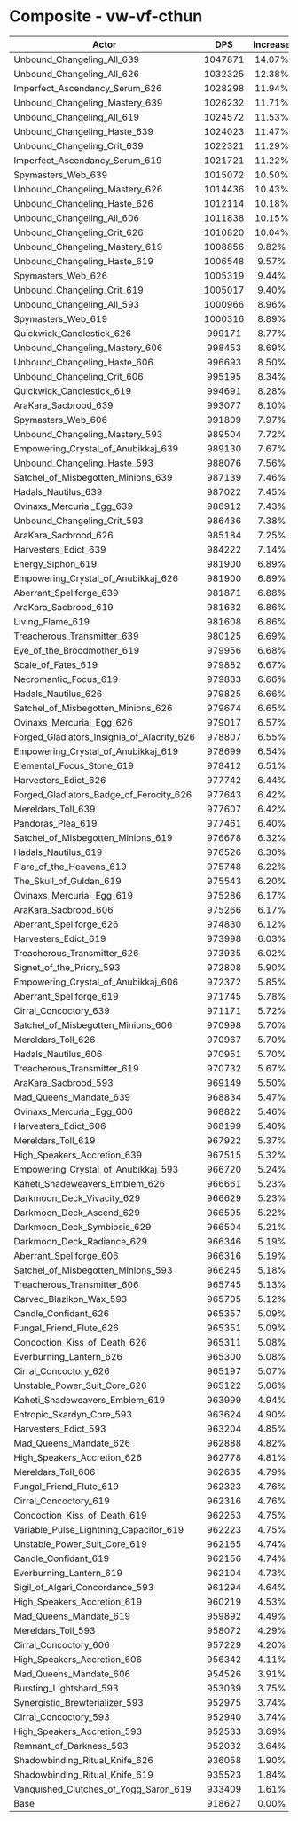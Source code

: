 # Composite - vw-vf-cthun
| Actor | DPS | Increase |
|---|:---:|:---:|
|Unbound_Changeling_All_639|1047871|14.07%|
|Unbound_Changeling_All_626|1032325|12.38%|
|Imperfect_Ascendancy_Serum_626|1028298|11.94%|
|Unbound_Changeling_Mastery_639|1026232|11.71%|
|Unbound_Changeling_All_619|1024572|11.53%|
|Unbound_Changeling_Haste_639|1024023|11.47%|
|Unbound_Changeling_Crit_639|1022321|11.29%|
|Imperfect_Ascendancy_Serum_619|1021721|11.22%|
|Spymasters_Web_639|1015072|10.50%|
|Unbound_Changeling_Mastery_626|1014436|10.43%|
|Unbound_Changeling_Haste_626|1012114|10.18%|
|Unbound_Changeling_All_606|1011838|10.15%|
|Unbound_Changeling_Crit_626|1010820|10.04%|
|Unbound_Changeling_Mastery_619|1008856|9.82%|
|Unbound_Changeling_Haste_619|1006548|9.57%|
|Spymasters_Web_626|1005319|9.44%|
|Unbound_Changeling_Crit_619|1005017|9.40%|
|Unbound_Changeling_All_593|1000966|8.96%|
|Spymasters_Web_619|1000316|8.89%|
|Quickwick_Candlestick_626|999171|8.77%|
|Unbound_Changeling_Mastery_606|998453|8.69%|
|Unbound_Changeling_Haste_606|996693|8.50%|
|Unbound_Changeling_Crit_606|995195|8.34%|
|Quickwick_Candlestick_619|994691|8.28%|
|AraKara_Sacbrood_639|993077|8.10%|
|Spymasters_Web_606|991809|7.97%|
|Unbound_Changeling_Mastery_593|989504|7.72%|
|Empowering_Crystal_of_Anubikkaj_639|989130|7.67%|
|Unbound_Changeling_Haste_593|988076|7.56%|
|Satchel_of_Misbegotten_Minions_639|987139|7.46%|
|Hadals_Nautilus_639|987022|7.45%|
|Ovinaxs_Mercurial_Egg_639|986912|7.43%|
|Unbound_Changeling_Crit_593|986436|7.38%|
|AraKara_Sacbrood_626|985184|7.25%|
|Harvesters_Edict_639|984222|7.14%|
|Energy_Siphon_619|981900|6.89%|
|Empowering_Crystal_of_Anubikkaj_626|981900|6.89%|
|Aberrant_Spellforge_639|981871|6.88%|
|AraKara_Sacbrood_619|981632|6.86%|
|Living_Flame_619|981608|6.86%|
|Treacherous_Transmitter_639|980125|6.69%|
|Eye_of_the_Broodmother_619|979956|6.68%|
|Scale_of_Fates_619|979882|6.67%|
|Necromantic_Focus_619|979833|6.66%|
|Hadals_Nautilus_626|979825|6.66%|
|Satchel_of_Misbegotten_Minions_626|979674|6.65%|
|Ovinaxs_Mercurial_Egg_626|979017|6.57%|
|Forged_Gladiators_Insignia_of_Alacrity_626|978807|6.55%|
|Empowering_Crystal_of_Anubikkaj_619|978699|6.54%|
|Elemental_Focus_Stone_619|978412|6.51%|
|Harvesters_Edict_626|977742|6.44%|
|Forged_Gladiators_Badge_of_Ferocity_626|977643|6.42%|
|Mereldars_Toll_639|977607|6.42%|
|Pandoras_Plea_619|977461|6.40%|
|Satchel_of_Misbegotten_Minions_619|976678|6.32%|
|Hadals_Nautilus_619|976526|6.30%|
|Flare_of_the_Heavens_619|975748|6.22%|
|The_Skull_of_Guldan_619|975543|6.20%|
|Ovinaxs_Mercurial_Egg_619|975286|6.17%|
|AraKara_Sacbrood_606|975266|6.17%|
|Aberrant_Spellforge_626|974830|6.12%|
|Harvesters_Edict_619|973998|6.03%|
|Treacherous_Transmitter_626|973935|6.02%|
|Signet_of_the_Priory_593|972808|5.90%|
|Empowering_Crystal_of_Anubikkaj_606|972372|5.85%|
|Aberrant_Spellforge_619|971745|5.78%|
|Cirral_Concoctory_639|971171|5.72%|
|Satchel_of_Misbegotten_Minions_606|970998|5.70%|
|Mereldars_Toll_626|970967|5.70%|
|Hadals_Nautilus_606|970951|5.70%|
|Treacherous_Transmitter_619|970732|5.67%|
|AraKara_Sacbrood_593|969149|5.50%|
|Mad_Queens_Mandate_639|968834|5.47%|
|Ovinaxs_Mercurial_Egg_606|968822|5.46%|
|Harvesters_Edict_606|968199|5.40%|
|Mereldars_Toll_619|967922|5.37%|
|High_Speakers_Accretion_639|967515|5.32%|
|Empowering_Crystal_of_Anubikkaj_593|966720|5.24%|
|Kaheti_Shadeweavers_Emblem_626|966661|5.23%|
|Darkmoon_Deck_Vivacity_629|966629|5.23%|
|Darkmoon_Deck_Ascend_629|966595|5.22%|
|Darkmoon_Deck_Symbiosis_629|966504|5.21%|
|Darkmoon_Deck_Radiance_629|966346|5.19%|
|Aberrant_Spellforge_606|966316|5.19%|
|Satchel_of_Misbegotten_Minions_593|966245|5.18%|
|Treacherous_Transmitter_606|965745|5.13%|
|Carved_Blazikon_Wax_593|965705|5.12%|
|Candle_Confidant_626|965357|5.09%|
|Fungal_Friend_Flute_626|965351|5.09%|
|Concoction_Kiss_of_Death_626|965311|5.08%|
|Everburning_Lantern_626|965300|5.08%|
|Cirral_Concoctory_626|965197|5.07%|
|Unstable_Power_Suit_Core_626|965122|5.06%|
|Kaheti_Shadeweavers_Emblem_619|963999|4.94%|
|Entropic_Skardyn_Core_593|963624|4.90%|
|Harvesters_Edict_593|963204|4.85%|
|Mad_Queens_Mandate_626|962888|4.82%|
|High_Speakers_Accretion_626|962778|4.81%|
|Mereldars_Toll_606|962635|4.79%|
|Fungal_Friend_Flute_619|962323|4.76%|
|Cirral_Concoctory_619|962316|4.76%|
|Concoction_Kiss_of_Death_619|962253|4.75%|
|Variable_Pulse_Lightning_Capacitor_619|962223|4.75%|
|Unstable_Power_Suit_Core_619|962165|4.74%|
|Candle_Confidant_619|962156|4.74%|
|Everburning_Lantern_619|962104|4.73%|
|Sigil_of_Algari_Concordance_593|961294|4.64%|
|High_Speakers_Accretion_619|960219|4.53%|
|Mad_Queens_Mandate_619|959892|4.49%|
|Mereldars_Toll_593|958072|4.29%|
|Cirral_Concoctory_606|957229|4.20%|
|High_Speakers_Accretion_606|956342|4.11%|
|Mad_Queens_Mandate_606|954526|3.91%|
|Bursting_Lightshard_593|953039|3.75%|
|Synergistic_Brewterializer_593|952975|3.74%|
|Cirral_Concoctory_593|952940|3.74%|
|High_Speakers_Accretion_593|952533|3.69%|
|Remnant_of_Darkness_593|952032|3.64%|
|Shadowbinding_Ritual_Knife_626|936058|1.90%|
|Shadowbinding_Ritual_Knife_619|935523|1.84%|
|Vanquished_Clutches_of_Yogg_Saron_619|933409|1.61%|
|Base|918627|0.00%|
